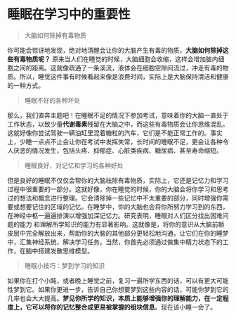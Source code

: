 # 睡眠在学习中的重要性

> 大脑如何除掉有毒物质

你可能会惊讶地发现，绝对地清醒会让你的大脑产生有毒的物质，**大脑如何除掉这些有毒物质呢？** 原来当人们在睡觉的时候，大脑细胞会收缩，这样会增加脑内细胞之间的距离。这就像疏通了一条溪流，液体会在细胞空隙间流过，冲走有毒的物质。所以，睡觉这件事有时候看起来像是浪费时间，实际上是大脑保持清洁和健康的一种方式。

> 睡眠不好的各种坏处

那么，我们直奔主题吧！在睡眠不足的情况下参加考试，意味着你的大脑一直处于工作状态，以致少量**代谢毒素**残留在大脑之中，而这些有毒物质会让你思维混乱。这就好像你尝试驾驶一辆油缸里混着糖粒的汽车，它们是不能正常工作的。事实上，少睡一点点不止会让你在考试中发挥失常，长时间的睡眠不足，更会让各种令人厌恶的情况发生，包括头疼、抑郁症、心脏类疾病、糖尿病、甚至寿命缩短。

> 睡眠良好，对记忆和学习的各种好处

但是良好的睡眠不仅仅会帮你的大脑祛除有毒物质，实际上，它还是记忆力和学习过程中很重要的一部分。这就好像，你在睡觉的时候，你的大脑会将你学习和思考过的想法和概念进行整理。它会清除掉一些记忆中不太重要的部分，同时增强你需要或想要记住的区域的记忆。在睡梦中，你的大脑也会将你所努力学习到的东西，在神经中枢一遍遍排演以增强加深记忆力。研究表明，睡眠对人们区分找出困难问题的能力 和理解所学知识的能力有显著影响。这就像是，将你的意识从大脑前额皮层中完全解放出来，帮助你的大脑的其他部分更轻松地沟通，让它们在你的睡梦中，汇集神经系统，解决学习任务。当然，你首先必须通过做集中精力状态下的工作，在脑中搭建发散思维模型。

> 睡眠小技巧：梦到学习的知识

如果你在打个小盹，或者晚上睡觉之前，复习一遍所学东西的话，可以有更大可能性梦到它。如果你更进一步，告诉自己你想要梦到这些内容的话，可能你梦到它的几率也会大大提高。**梦见你所学的知识，本质上能够增强你的理解能力，在一定程度上，它可以将你的记忆整合成更易被掌握的组块信息**。现在该小睡一会了。
